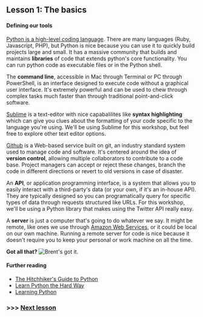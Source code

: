 ## Lesson 1: The basics

#### Defining our tools

[Python is a high-level coding language](https://www.python.org/). There are many languages (Ruby, Javascript, PHP), but Python is nice because you can use it to quickly build projects large and small. It has a massive community that builds and maintains __libraries__ of code that extends python's core functionality. You can run python code as executable files or in the Python shell.

The __command line__, accessible in Mac through Terminal or PC through PowerShell, is an interface designed to execute code without a graphical user interface. It's extremely powerful and can be used to chew through complex tasks much faster than through traditional point-and-click software.

[Sublime](https://www.sublimetext.com/) is a text-editor with nice capabalilites like __syntax highlighting__ which can give you clues about the formatting of your code specific to the language you're using. We'll be using Sublime for this workshop, but feel free to explore other text editor options.

[Github](https://github.com/) is a Web-based service built on git, an industry standard system used to manage code and software. It's centered around the idea of __version control__, allowing multiple collaborators to contribute to a code base. Project managers can accept or reject these changes, branch the code in different directions or revert to old versions in case of disaster.

An __API__, or application programming interface, is a system that allows you to easily interact with a third-party's data (or your own, if it's an in-house API). They are typically designed so you can programatically query for specific types of data through requests structured like URLs. For this workshop, we'll be using a Python library that makes using the Twitter API really easy.

A __server__ is just a computer that's going to do whatever we say. It might be remote, like ones we use through [Amazon Web Services](http://aws.amazon.com/), or it could be local on our own machine. Running a remote server for code is nice because it doesn't require you to keep your personal or work machine on all the time.

__Got all that?__
![Brent's got it.](https://raw.githubusercontent.com/mtdukes/coding-with-bots/master/img/brent-yeah.gif)

#### Further reading

- [The Hitchhiker's Guide to Python](http://docs.python-guide.org/en/latest/)
- [Learn Python the Hard Way](http://learnpythonthehardway.org/)
- [Learning Python](http://shop.oreilly.com/product/0636920028154.do)

### >>> [Next lesson](./lessonTwo.md)
